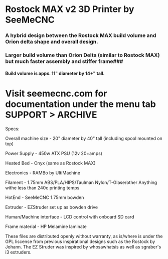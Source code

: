 # Rostock MAX v2 3D Printer by SeeMeCNC #

### A hybrid design between the Rostock MAX build volume and Orion delta shape and overall design. ###

### Larger build volume than Orion Delta (similar to Rostock MAX) but much faster assembly and stiffer frame###

#### Build volume is appx. 11" diameter by 14+" tall. ####

# Visit seemecnc.com for documentation under the menu tab SUPPORT > ARCHIVE


Specs:

Overall machine size - 20" diameter by 40" tall (including spool mounted on top)

Power Supply - 450w ATX PSU (12v 20+amps)

Heated Bed - Onyx (same as Rostock MAX)

Electronics - RAMBo by UltiMachine

Filament - 1.75mm ABS/PLA/HIPS/Taulman Nylon/T-Glase/other 
Anything withe less than 240c printing temps

HotEnd - SeeMeCNC 1.75mm bowden 

Extruder - EZStruder set up as bowden drive

Human/Machine interface - LCD control with onboard SD card

Frame material - HP Melamine laminate





These files are distributed openly without warranty, as is/where is under the GPL liscense from previous inspirational designs such as the Rostock by Johann. The EZ Struder was inspired by whosawhatsis as well as sgraber's i3 extruders.
